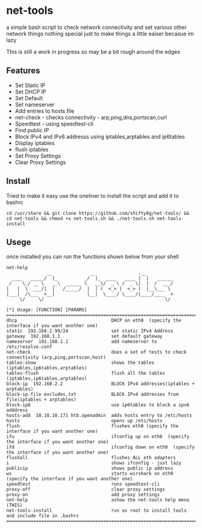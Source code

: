 net-tools
=========================
a simple bash script to check network connectivity and set various other network things 
nothing special just to make things a little eaiser becasue im lazy

This is still a work in progress so may be a bit rough around the edges


Features
--------------
* Set Static IP
* Set DHCP IP
* Set Default
* Set nameserver 
* Add entries to hosts file 
* net-check - checks connectivity - arp,ping,dns,portscan,curl
* Speedtest - using speedtest-cli
* Find public IP
* Block IPv4 and IPv6 addresss using iptables,arptables and ip6tables
* Display iptables
* flush iptables
* Set Proxy Settings
* Clear Proxy Settings 



Install
-----------
Tried to make it easy use the oneliner to install the script and add it to bashrc

```console
cd /usr/share && git clone https://github.com/shifty0g/net-tools/ && cd net-tools && chmod +x net-tools.sh && ./net-tools.sh net-tools-install
```


Usege
---------
once installed you can run the functions shown below from your shell 

```console
net-help 
               __              __                .__
  ____   _____/  |_          _/  |_  ____   ____ |  |   ______
 /    \_/ __ \   __\  ______ \   __\/  _ \ /  _ \|  |  /  ___/
|   |  \  ___/|  |   /_____/  |  | (  <_> |  <_> )  |__\___ \
|___|  /\___  >__|            |__|  \____/ \____/|____/____  >
     \/     \/                                             \/

[*] Usage: [FUNCTION] [PARAMS]
========================================================================================
dhcp                                   DHCP on eth0  (specify the interface if you want another one)
static  192.168.2.99/24                set static IPv4 Address
gateway  192.168.1.1                   set default gateway
nameserver  192.168.1.1                add nameserver to /etc/resolve.conf
net-check                              does a set of tests to check connectivity (arp,ping,portscan,host)
tables-show                            shows the tables (iptables,ip6tables,arptables)
tables-flush                           flush all the tables (iptables,ip6tables,arptables)
block-ip  192.168.2.2                  BLOCK IPv4 addresses(iptables + arptables)
block-ip-file excludes.txt             BLOCK IPv4 addresses from file(iptables + arptables)
block-ip6                              use ip6tables to block a ipv6 adddress
hosts-add  10.10.10.171 htb.openadmin  adds hosts entry to /etc/hosts
hosts                                  opens up /etc/hosts
flush                                  flushes eth0 (specify the interface if you want another one)
ifu                                    ifconfig up on eth0  (specify the interface if you want another one)
ifd                                    ifconfig down on eth0  (specify the interface if you want another one)
flushall                               flushes ALL eth adapters
i                                      shows ifconfig - just lazy
publicip                               shows public ip address
ws                                     starts wirshark on eth0 (specify the interface if you want another one)
speedtest                              runs speedtest-cli
proxy-off                              clear proxy settings
proxy-on                               add proxy settings
net-help                               ashow the net-tools help menu (THIS)
net-tools-install                      run as root to install tools and include file in .bashrc
========================================================================================

```
